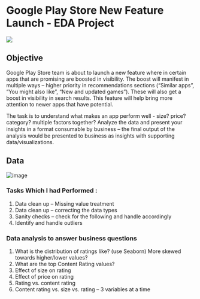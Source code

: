 # Google Play Store New Feature Launch - EDA Project

 ![](https://encrypted-tbn0.gstatic.com/images?q=tbn:ANd9GcRWKSuiEOBzk3ZThFyKJqlnO1Y_H9sOmkaLDMVRP6Ujxq5CDDWiiTUq17wHHP_vfqFaVQ&usqp=CAU)


## Objective 

Google Play Store team is about to launch a new feature where in certain apps that are promising are boosted in visibility. The boost will manifest in multiple ways – higher priority in recommendations sections (“Similar apps”, “You might also like”, “New and updated games”). These will also get a boost in visibility in search results.  This feature will help bring more attention to newer apps that have potential. 

The task is to understand what makes an app perform well - size? price? category? multiple factors together? Analyze the data and present your insights in a format consumable by business – the ﬁnal output of the analysis would be presented to business as insights with supporting data/visualizations.

## Data 
![image](https://user-images.githubusercontent.com/80534916/155840201-79afd9a9-9e3f-4266-ad78-ba0d127a2ca4.png)



### Tasks Which I had Performed :

1. Data clean up – Missing value treatment 
2. Data clean up – correcting the data types 
3. Sanity checks – check for the following and handle accordingly
4. Identify and handle outliers 


### Data analysis to answer business questions 

1. What is the distribution of ratings like? (use Seaborn) More skewed towards higher/lower values?
2. What are the top Content Rating values? 
3. Effect of size on rating
4. Effect of price on rating 
5. Rating vs. content rating
6. Content rating vs. size vs. rating – 3 variables at a time  
